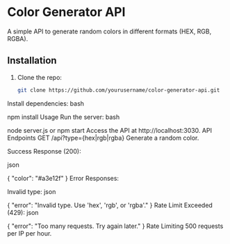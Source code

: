 # Color Generator API

A simple API to generate random colors in different formats (HEX, RGB, RGBA).

## Installation

1. Clone the repo:
   ```bash
   git clone https://github.com/yourusername/color-generator-api.git
Install dependencies:
bash

npm install
Usage
Run the server:
bash

node server.js or npm start
Access the API at http://localhost:3030.
API Endpoints
GET /api?type={hex|rgb|rgba}
Generate a random color.

Success Response (200):

json

{ "color": "#a3e12f" }
Error Responses:

Invalid type:
json

{ "error": "Invalid type. Use 'hex', 'rgb', or 'rgba'." }
Rate Limit Exceeded (429):
json

{ "error": "Too many requests. Try again later." }
Rate Limiting
500 requests per IP per hour.
